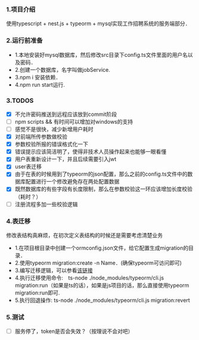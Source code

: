 ### 1.项目介绍

使用typescript + nest.js + typeorm + mysql实现工作招聘系统的服务端部分．

### 2.运行前准备

+ 1.本地安装好mysql数据库，然后修改src目录下config.ts文件里面的用户名以及密码．
+ 2.创建一个数据库，名字叫做jobService.
+ 3.npm i 安装依赖．
+ 4.npm run start运行.
       
### 3.TODOS

- [x] 不允许密码推送到远程应该放到commit阶段
- [ ] npm scripts && 有时间可以增加对windows的支持
- [ ] 感觉不是很快，减少新增用户耗时
- [x] 对前端所传参数做校验
- [x] 参数校验所报的错误格式化一下
- [x] 错误提示应该简洁明了，使得非技术人员操作起来也能够一眼看懂
- [x] 用户表重新设计一下，并且后续需要引入jwt
- [x] user表迁移
- [x] 由于在表的时候用到了typeorm的json配置，那么之前的config.ts文件中的数据库配置进行一个修改避免存在两处配置数据
- [x] 既然数据库的有些字段有长度限制，那么在参数校验这一环应该增加长度校验（耗时？）
- [ ] 注册流程多加一些校验逻辑

### 4.表迁移

修改表结构真麻烦，在初次定义表结构的时候还是需要考虑清楚业务

+ 1.在项目根目录中创建一个ormconfig.json文件，给它配置生成migration的目录．
+ 2.使用typeorm migration:create -n Name．(确保typeorm可访问即可)
+ 3.编写迁移逻辑，可以参看[该链接](https://typeorm.io/#/migrations)
+ 4.执行迁移使用命令:　ts-node ./node_modules/typeorm/cli.js migration:run（如果是ts的话），如果是js项目的话，那么直接使用typeorm migration:run即可.
+ 5.执行回退操作: ts-node ./node_modules/typeorm/cli.js migration:revert

### 5.测试

- [ ] 服务停了，token是否会失效？（按理说不会对吧）